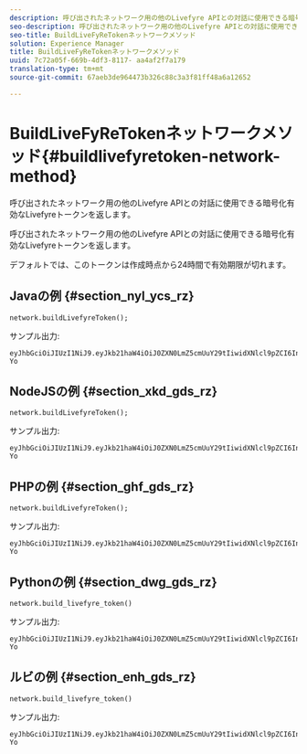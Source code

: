 ```yaml
---
description: 呼び出されたネットワーク用の他のLivefyre APIとの対話に使用できる暗号化有効なLivefyreトークンを返します。
seo-description: 呼び出されたネットワーク用の他のLivefyre APIとの対話に使用できる暗号化有効なLivefyreトークンを返します。
seo-title: BuildLiveFyReTokenネットワークメソッド
solution: Experience Manager
title: BuildLiveFyReTokenネットワークメソッド
uuid: 7c72a05f-669b-4df3-8117- aa4af2f7a179
translation-type: tm+mt
source-git-commit: 67aeb3de964473b326c88c3a3f81ff48a6a12652

---
```



# BuildLiveFyReTokenネットワークメソッド{#buildlivefyretoken-network-method}

呼び出されたネットワーク用の他のLivefyre APIとの対話に使用できる暗号化有効なLivefyreトークンを返します。

呼び出されたネットワーク用の他のLivefyre APIとの対話に使用できる暗号化有効なLivefyreトークンを返します。

デフォルトでは、このトークンは作成時点から24時間で有効期限が切れます。

## Javaの例 {#section_nyl_ycs_rz}

```
network.buildLivefyreToken(); 
```

サンプル出力:

```
eyJhbGciOiJIUzI1NiJ9.eyJkb21haW4iOiJ0ZXN0LmZ5cmUuY29tIiwidXNlcl9pZCI6InN5c3RlbSIsImRpc3BsYXlfbmFtZSI6InN5c3RlbSIsImV4cGlyZXMiOjEzOTY2NTUwODN9.33GuJF_ou2O6CCV22Y3PlLUgP2Igy9vAXfmLONkt-Yo
```

## NodeJSの例 {#section_xkd_gds_rz}

```
network.buildLivefyreToken(); 
```

サンプル出力:

```
eyJhbGciOiJIUzI1NiJ9.eyJkb21haW4iOiJ0ZXN0LmZ5cmUuY29tIiwidXNlcl9pZCI6InN5c3RlbSIsImRpc3BsYXlfbmFtZSI6InN5c3RlbSIsImV4cGlyZXMiOjEzOTY2NTUwODN9.33GuJF_ou2O6CCV22Y3PlLUgP2Igy9vAXfmLONkt-Yo
```

## PHPの例 {#section_ghf_gds_rz}

```
network.buildLivefyreToken(); 
```

サンプル出力:

```
eyJhbGciOiJIUzI1NiJ9.eyJkb21haW4iOiJ0ZXN0LmZ5cmUuY29tIiwidXNlcl9pZCI6InN5c3RlbSIsImRpc3BsYXlfbmFtZSI6InN5c3RlbSIsImV4cGlyZXMiOjEzOTY2NTUwODN9.33GuJF_ou2O6CCV22Y3PlLUgP2Igy9vAXfmLONkt-Yo 
```

## Pythonの例 {#section_dwg_gds_rz}

```
network.build_livefyre_token() 
```

サンプル出力:

```
eyJhbGciOiJIUzI1NiJ9.eyJkb21haW4iOiJ0ZXN0LmZ5cmUuY29tIiwidXNlcl9pZCI6InN5c3RlbSIsImRpc3BsYXlfbmFtZSI6InN5c3RlbSIsImV4cGlyZXMiOjEzOTY2NTUwODN9.33GuJF_ou2O6CCV22Y3PlLUgP2Igy9vAXfmLONkt-Yo 
```

## ルビの例 {#section_enh_gds_rz}

```
network.build_livefyre_token() 
```

サンプル出力:

```
eyJhbGciOiJIUzI1NiJ9.eyJkb21haW4iOiJ0ZXN0LmZ5cmUuY29tIiwidXNlcl9pZCI6InN5c3RlbSIsImRpc3BsYXlfbmFtZSI6InN5c3RlbSIsImV4cGlyZXMiOjEzOTY2NTUwODN9.33GuJF_ou2O6CCV22Y3PlLUgP2Igy9vAXfmLONkt-Yo 
```

